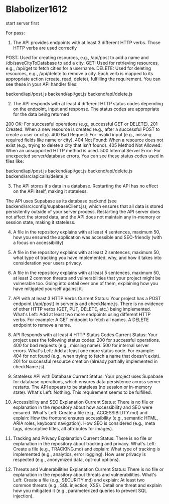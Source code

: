 # Blabolizer1612
start server first

For pass:

1. The API provides endpoints with at least 3 different HTTP verbs. Those HTTP verbs are used correctly

POST: Used for creating resources, e.g., /api/post to add a name and /db/saveCityToDatabase to add a city.
GET: Used for retrieving resources, e.g., /api/get to fetch cities for a username.
DELETE: Used for deleting resources, e.g., /api/delete to remove a city.
Each verb is mapped to its appropriate action (create, read, delete), fulfilling the requirement.
You can see these in your API handler files:

backend/api/post.js
backend/api/get.js
backend/api/delete.js


2. The API responds with at least 4 different HTTP status codes depending on the endpoint, input and response. The status codes are appropriate for the data being returned

200 OK: For successful operations (e.g., successful GET or DELETE).
201 Created: When a new resource is created (e.g., after a successful POST to create a user or city).
400 Bad Request: For invalid input (e.g., missing required fields like name or city).
404 Not Found: When a resource does not exist (e.g., trying to delete a city that isn't found).
405 Method Not Allowed: When an unsupported HTTP method is used.
500 Internal Server Error: For unexpected server/database errors.
You can see these status codes used in files like:

backend/api/post.js
backend/api/get.js
backend/api/delete.js
backend/src/apicalls/delete.js


3. The API stores it's data in a database. Restarting the API has no effect on the API itself, making it stateless.

The API uses Supabase as its database backend (see backend/src/config/supabaseClient.js), which ensures that all data is stored persistently outside of your server process. Restarting the API server does not affect the stored data, and the API does not maintain any in-memory or session state, making it stateless.


4. A file in the repository explains with at least 4 sentences, maximum 50, how you ensured the application was accessible and SEO-friendly (with a focus on accessibility)

5. A file in the repository explains with at least 2 sentences, maximum 50, what type of tracking you have implemented, why, and how it takes into consideration your users privacy.

6. A file in the repository explains with at least 5 sentences, maximum 50, at least 2 common threats and vulnerabilities that your project might be vulnerable too. Going into detail over one of them, explaining how you have mitigated yourself against it.


1. API with at least 3 HTTP Verbs
Current Status:
Your project has a POST endpoint (/api/post) in server.js and checkName.js.
There is no evidence of other HTTP verbs (GET, PUT, DELETE, etc.) being implemented.
What's Left:
Add at least two more endpoints using different HTTP verbs. For example:
A GET endpoint to fetch all names.
A DELETE endpoint to remove a name.

2. API Responds with at least 4 HTTP Status Codes
Current Status:
Your project uses the following status codes:
200 for successful operations.
400 for bad requests (e.g., missing name).
500 for internal server errors.
What's Left:
Add at least one more status code. For example:
404 for not found (e.g., when trying to fetch a name that doesn't exist).
201 for successful resource creation (already partially implemented in checkName.js).

3. Stateless API with Database
Current Status:
Your project uses Supabase for database operations, which ensures data persistence across server restarts.
The API appears to be stateless (no session or in-memory state).
What's Left:
Nothing. This requirement seems to be fulfilled.

4. Accessibility and SEO Explanation
Current Status:
There is no file or explanation in the repository about how accessibility and SEO were ensured.
What's Left:
Create a file (e.g., ACCESSIBILITY.md) and explain:
How the frontend ensures accessibility (e.g., semantic HTML, ARIA roles, keyboard navigation).
How SEO is considered (e.g., meta tags, descriptive titles, alt attributes for images).

5. Tracking and Privacy Explanation
Current Status:
There is no file or explanation in the repository about tracking and privacy.
What's Left:
Create a file (e.g., TRACKING.md) and explain:
What type of tracking is implemented (e.g., analytics, error logging).
How user privacy is respected (e.g., anonymized data, opt-out options).

6. Threats and Vulnerabilities Explanation
Current Status:
There is no file or explanation in the repository about threats and vulnerabilities.
What's Left:
Create a file (e.g., SECURITY.md) and explain:
At least two common threats (e.g., SQL injection, XSS).
Detail one threat and explain how you mitigated it (e.g., parameterized queries to prevent SQL injection).
